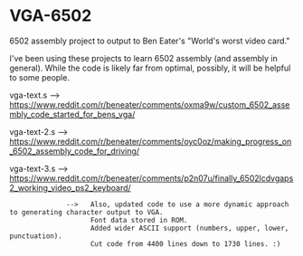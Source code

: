 # VGA-6502
6502 assembly project to output to Ben Eater's "World's worst video card."

I've been using these projects to learn 6502 assembly (and assembly in general). While the code is likely far from optimal, possibly, it will be helpful to some people.


vga-text.s        -->   https://www.reddit.com/r/beneater/comments/oxma9w/custom_6502_assembly_code_started_for_bens_vga/

vga-text-2.s      -->   https://www.reddit.com/r/beneater/comments/oyc0oz/making_progress_on_6502_assembly_code_for_driving/

vga-text-3.s      -->   https://www.reddit.com/r/beneater/comments/p2n07u/finally_6502lcdvgaps2_working_video_ps2_keyboard/

                  -->   Also, updated code to use a more dynamic approach to generating character output to VGA.
                        Font data stored in ROM.
                        Added wider ASCII support (numbers, upper, lower, punctuation).
                        Cut code from 4400 lines down to 1730 lines. :)
